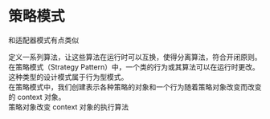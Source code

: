 # 策略模式

和适配器模式有点类似

定义一系列算法，让这些算法在运行时可以互换，使得分离算法，符合开闭原则。  
在策略模式（Strategy Pattern）中，一个类的行为或其算法可以在运行时更改。  
这种类型的设计模式属于行为型模式。  
在策略模式中，我们创建表示各种策略的对象和一个行为随着策略对象改变而改变的 context 对象。  
策略对象改变 context 对象的执行算法  
